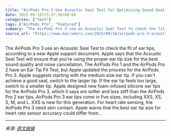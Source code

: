 ```yaml
---
title: "AirPods Pro 3 Use Acoustic Seal Test for Optimizing Sound Quality and ANC"
date: 2025-09-16T23:37:58+08:00
categories: ["tech"]
tags: ["AirPods Pro", "Featured"]
summary: "The AirPods Pro 3 use an Acoustic Seal Test to check the fit of ear tips, according to a new Apple support document. Apple says that the Acoustic Seal Test will ensure that you're using the proper ear"
source_url: "https://www.macrumors.com/2025/09/16/airpods-pro-3-acoustic-seal-test/"
---
```


The AirPods Pro 3 use an Acoustic Seal Test to check the fit of ear tips, according to a new Apple support document. Apple says that the Acoustic Seal Test will ensure that you're using the proper ear tip size for the best sound quality and noise cancellation. The AirPods Pro 1 and the AirPods Pro 2 have an Ear Tip Fit Test, but Apple updated the process for the &zwnj;AirPods Pro 3&zwnj;. Apple suggests starting with the medium size ear tip. If you can't achieve a good seal, switch to the larger tip. If the ear tip feels too large, switch to a smaller tip. Apple designed new foam-infused silicone ear tips for the &zwnj;AirPods Pro 3&zwnj;, which it says are softer and less stiff than the AirPods Pro 2 ear tips. &zwnj;AirPods Pro 3&zwnj; ear tips come in five sizes, including XXS, XS, S, M, and L. XXS is new for this generation. For heart rate sensing, the &zwnj;AirPods Pro 3&zwnj; need skin contact. Apple warns that the best ear tip size for heart rate sensor accuracy could differ from...

---

*来源: [原文链接](https://www.macrumors.com/2025/09/16/airpods-pro-3-acoustic-seal-test/)*
